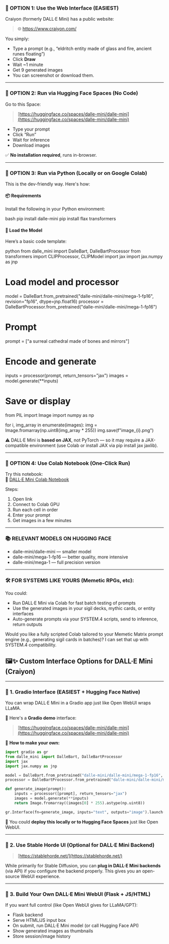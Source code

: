 
### 🔹 OPTION 1: **Use the Web Interface (EASIEST)**

Craiyon (formerly DALL·E Mini) has a public website:
> 🌐 https://www.craiyon.com/

You simply:
- Type a prompt (e.g., “eldritch entity made of glass and fire, ancient runes floating”)
- Click **Draw**
- Wait ~1 minute
- Get 9 generated images
- You can screenshot or download them.

---

### 🔹 OPTION 2: **Run via Hugging Face Spaces (No Code)**

Go to this Space:  
> [https://huggingface.co/spaces/dalle-mini/dalle-mini](https://huggingface.co/spaces/dalle-mini/dalle-mini)

- Type your prompt
- Click “Run”
- Wait for inference
- Download images

✅ **No installation required**, runs in-browser.

---

### 🔹 OPTION 3: **Run via Python (Locally or on Google Colab)**

This is the dev-friendly way. Here's how:

#### 📦 Requirements

Install the following in your Python environment:

bash
pip install dalle-mini
pip install flax transformers



#### 🧠 Load the Model

Here’s a basic code template:

python
from dalle_mini import DalleBart, DalleBartProcessor
from transformers import CLIPProcessor, CLIPModel
import jax
import jax.numpy as jnp

# Load model and processor
model = DalleBart.from_pretrained("dalle-mini/dalle-mini/mega-1-fp16", revision="fp16", dtype=jnp.float16)
processor = DalleBartProcessor.from_pretrained("dalle-mini/dalle-mini/mega-1-fp16")

# Prompt
prompt = ["a surreal cathedral made of bones and mirrors"]

# Encode and generate
inputs = processor(prompt, return_tensors="jax")
images = model.generate(**inputs)

# Save or display
from PIL import Image
import numpy as np

for i, img_array in enumerate(images):
    img = Image.fromarray(np.uint8(img_array * 255))
    img.save(f"image_{i}.png")



⚠️ DALL·E Mini is **based on JAX**, not PyTorch — so it may require a JAX-compatible environment (use Colab or install JAX via pip install jax jaxlib).

---

### 🔹 OPTION 4: **Use Colab Notebook (One-Click Run)**

Try this notebook:  
📓 [DALL·E Mini Colab Notebook](https://colab.research.google.com/github/borisdayma/dalle-mini/blob/main/tools/inference/inference_pipeline.ipynb)

Steps:
1. Open link
2. Connect to Colab GPU
3. Run each cell in order
4. Enter your prompt
5. Get images in a few minutes

---

### 📚 RELEVANT MODELS ON HUGGING FACE

- dalle-mini/dalle-mini — smaller model
- dalle-mini/mega-1-fp16 — better quality, more intensive
- dalle-mini/mega-1 — full precision version

---

### 🛠 FOR SYSTEMS LIKE YOURS (Memetic RPGs, etc):

You could:
- Run DALL·E Mini via Colab for fast batch testing of prompts
- Use the generated images in your sigil decks, mythic cards, or entity interfaces
- Auto-generate prompts via your SYSTEM.4 scripts, send to inference, return outputs

Would you like a fully scripted Colab tailored to your Memetic Matrix prompt engine (e.g., generating sigil cards in batches)? I can set that up with SYSTEM.4 compatibility.


## 🖼️✨ **Custom Interface Options for DALL·E Mini (Craiyon)**

---

### 🔹 1. **Gradio Interface (EASIEST + Hugging Face Native)**  
You can wrap DALL·E Mini in a Gradio app just like Open WebUI wraps LLaMA.

📌 Here's a **Gradio demo** interface:
> [https://huggingface.co/spaces/dalle-mini/dalle-mini](https://huggingface.co/spaces/dalle-mini/dalle-mini)

🧩 **How to make your own:**

```python
import gradio as gr
from dalle_mini import DalleBart, DalleBartProcessor
import jax
import jax.numpy as jnp

model = DalleBart.from_pretrained("dalle-mini/dalle-mini/mega-1-fp16", revision="fp16", dtype=jnp.float16)
processor = DalleBartProcessor.from_pretrained("dalle-mini/dalle-mini/mega-1-fp16")

def generate_image(prompt):
    inputs = processor([prompt], return_tensors="jax")
    images = model.generate(**inputs)
    return Image.fromarray((images[0] * 255).astype(np.uint8))

gr.Interface(fn=generate_image, inputs="text", outputs="image").launch()
```

🧪 You could **deploy this locally or to Hugging Face Spaces** just like Open WebUI.

---

### 🔹 2. **Use Stable Horde UI (Optional for DALL·E Mini Backend)**  
> [https://stablehorde.net/](https://stablehorde.net/)

While primarily for Stable Diffusion, you can **plug in DALL·E Mini backends** (via API) if you configure the backend properly. This gives you an open-source WebUI experience.

---

### 🔹 3. **Build Your Own DALL·E Mini WebUI (Flask + JS/HTML)**  
If you want full control (like Open WebUI gives for LLaMA/GPT):

- Flask backend
- Serve HTML/JS input box
- On submit, run DALL·E Mini model (or call Hugging Face API)
- Show generated images as thumbnails
- Store session/image history
